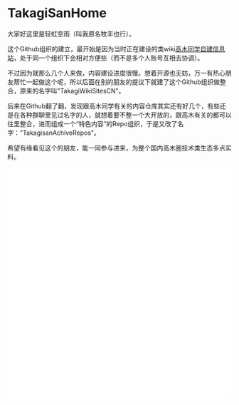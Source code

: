 # TakagiSanHome

大家好这里是轻虹空雨（叫我原名牧丰也行）。

这个Github组织的建立，最开始是因为当时正在建设的类wiki[高木同学自建信息站](https://wiki.takag3.cn)，处于同一个组织下会相对方便些（而不是多个人账号互相去协调）。

不过因为就那么几个人来做，内容建设进度很慢。想着开源也无妨，万一有热心朋友帮忙一起做这个呢，所以后面在别的朋友的提议下就建了这个Github组织做整合，原来的名字叫"TakagiWikiSitesCN"。

后来在Github翻了翻，发现跟高木同学有关的内容仓库其实还有好几个，有些还是在各种群聊里见过名字的人，就想着要不整一个大开放的，跟高木有关的都可以往里整合，进而组成一个“特色内容”的Repo组织，于是又改了名字："TakagisanAchiveRepos"。

希望有缘看见这个的朋友，能一同参与进来，为整个国内高木圈技术类生态多点实料。

![Metrics](/github-metrics.svg)
